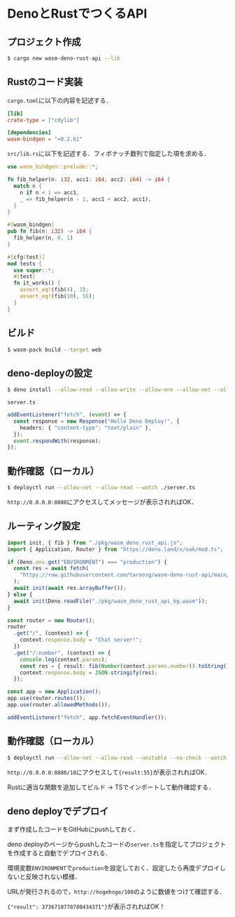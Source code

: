 # DenoとRustでつくるAPI

## プロジェクト作成

```bash
$ cargo new wasm-deno-rust-api --lib
```

## Rustのコード実装

`cargo.toml`に以下の内容を記述する．

```toml
[lib]
crate-type = ["cdylib"]

[dependencies]
wasm-bindgen = "=0.2.61"
```

`src/lib.rs`に以下を記述する．フィボナッチ数列で指定した項を求める．

```rust
use wasm_bindgen::prelude::*;

fn fib_helper(n: i32, acc1: i64, acc2: i64) -> i64 {
  match n {
    n if n < 1 => acc1,
    _ => fib_helper(n - 1, acc1 + acc2, acc1),
  }
}

#[wasm_bindgen]
pub fn fib(n: i32) -> i64 {
  fib_helper(n, 0, 1)
}

#[cfg(test)]
mod tests {
  use super::*;
  #[test]
  fn it_works() {
    assert_eq!(fib(4), 3);
    assert_eq!(fib(10), 55);
  }
}
```

## ビルド

```bash
$ wasm-pack build --target web
```

## deno-deployの設定

```bash
$ deno install --allow-read --allow-write --allow-env --allow-net --allow-run --no-check -f https://deno.land/x/deploy/deployctl.ts
```

`server.ts`

```ts
addEventListener("fetch", (event) => {
  const response = new Response("Hello Deno Deploy!", {
    headers: { "content-type": "text/plain" },
  });
  event.respondWith(response);
});
```

## 動作確認（ローカル）

```bash
$ deployctl run --allow-net --allow-read --watch ./server.ts
```

`http://0.0.0.0:8080`にアクセスしてメッセージが表示されればOK．

## ルーティング設定

```ts
import init, { fib } from "./pkg/wasm_deno_rust_api.js";
import { Application, Router } from "https://deno.land/x/oak/mod.ts";

if (Deno.env.get("ENVIRONMENT") === "production") {
  const res = await fetch(
    "https://raw.githubusercontent.com/taroosg/wasm-deno-rust-api/main/pkg/wasm_deno_rust_api_bg.wasm"
  );
  await init(await res.arrayBuffer());
} else {
  await init(Deno.readFile("./pkg/wasm_deno_rust_api_bg.wasm"));
}

const router = new Router();
router
  .get("/", (context) => {
    context.response.body = "Chat server!";
  })
  .get("/:number", (context) => {
    console.log(context.params);
    const res = { result: fib(Number(context.params.number)).toString() };
    context.response.body = JSON.stringify(res);
  });

const app = new Application();
app.use(router.routes());
app.use(router.allowedMethods());

addEventListener("fetch", app.fetchEventHandler());

```

## 動作確認（ローカル）

```bash
$ deployctl run --allow-net --allow-read --unstable --no-check --watch ./server.ts
```

`http://0.0.0.0:8080/10`にアクセスして`{result:55}`が表示されればOK．

Rustに適当な関数を追加してビルド -> TSでインポートして動作確認する．


## deno deployでデプロイ

まず作成したコードをGitHubにpushしておく．

deno deployのページからpushしたコードの`server.ts`を指定してプロジェクトを作成すると自動でデプロイされる．

環境変数`ENVIRONMENT`で`production`を設定しておく．設定したら再度デプロイしないと反映されない模様．

URLが発行されるので，`http://hogehoge/100`のように数値をつけて確認する．

`{"result": 3736710778780434371"}`が表示されればOK！
